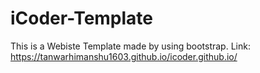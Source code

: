 # iCoder-Template
This is a Webiste Template made by using bootstrap.
Link: https://tanwarhimanshu1603.github.io/icoder.github.io/
